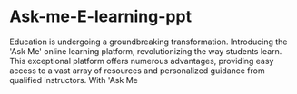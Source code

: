 # Ask-me-E-learning-ppt
Education is undergoing a groundbreaking transformation. Introducing the 'Ask Me' online learning platform, revolutionizing the way students learn. This exceptional platform offers numerous advantages, providing easy access to a vast array of resources and personalized guidance from qualified instructors. With 'Ask Me
